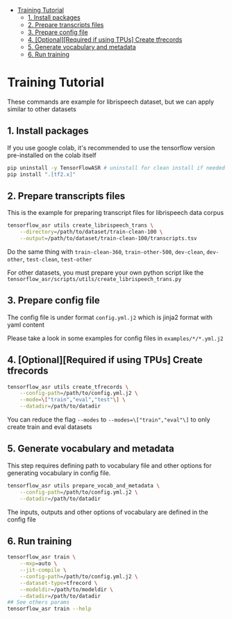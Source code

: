 - [Training Tutorial](#training-tutorial)
  - [1. Install packages](#1-install-packages)
  - [2. Prepare transcripts files](#2-prepare-transcripts-files)
  - [3. Prepare config file](#3-prepare-config-file)
  - [4. \[Optional\]\[Required if using TPUs\] Create tfrecords](#4-optionalrequired-if-using-tpus-create-tfrecords)
  - [5. Generate vocabulary and metadata](#5-generate-vocabulary-and-metadata)
  - [6. Run training](#6-run-training)


# Training Tutorial

These commands are example for librispeech dataset, but we can apply similar to other datasets

## 1. Install packages

If you use google colab, it's recommended to use the tensorflow version pre-installed on the colab itself

```bash
pip uninstall -y TensorFlowASR # uninstall for clean install if needed
pip install ".[tf2.x]"
```

## 2. Prepare transcripts files

This is the example for preparing transcript files for librispeech data corpus

```bash
tensorflow_asr utils create_librispeech_trans \
    --directory=/path/to/dataset/train-clean-100 \
    --output=/path/to/dataset/train-clean-100/transcripts.tsv
```

Do the same thing with `train-clean-360`, `train-other-500`, `dev-clean`, `dev-other`, `test-clean`, `test-other`

For other datasets, you must prepare your own python script like the `tensorflow_asr/scripts/utils/create_librispeech_trans.py`

## 3. Prepare config file

The config file is under format `config.yml.j2` which is jinja2 format with yaml content

Please take a look in some examples for config files in `examples/*/*.yml.j2`

## 4. [Optional][Required if using TPUs] Create tfrecords

```bash
tensorflow_asr utils create_tfrecords \
    --config-path=/path/to/config.yml.j2 \
    --mode=\["train","eval","test"\] \
    --datadir=/path/to/datadir
```

You can reduce the flag `--modes` to `--modes=\["train","eval"\]` to only create train and eval datasets

## 5. Generate vocabulary and metadata

This step requires defining path to vocabulary file and other options for generating vocabulary in config file.

```bash
tensorflow_asr utils prepare_vocab_and_metadata \
    --config-path=/path/to/config.yml.j2 \
    --datadir=/path/to/datadir
```

The inputs, outputs and other options of vocabulary are defined in the config file


## 6. Run training

```bash
tensorflow_asr train \
    --mxp=auto \
    --jit-compile \
    --config-path=/path/to/config.yml.j2 \
    --dataset-type=tfrecord \
    --modeldir=/path/to/modeldir \
    --datadir=/path/to/datadir
## See others params
tensorflow_asr train --help
```